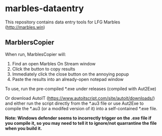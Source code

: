 # marbles-dataentry
This repository contains data entry tools for LFG Marbles (http://marbles.win)

## MarblersCopier
When run, MarblesCopier will:
 1. Find an open Marbles On Stream window
 2. Click the button to copy results
 3. Immediately click the close button on the annoying popup
 4. Paste the results into an already-open notepad window

To use, run the pre-compiled *.exe under releases (compiled with Aut2Exe)

Or download AutoIT (https://www.autoitscript.com/site/autoit/downloads/)
and either run the script directly from the *.au3 file or use Aut2Exe to compile the *.au3 (or a modifed version of it) into a self-contained *.exe file.

**Note: Windows defender seems to incorrectly trigger on the .exe file if you compile it, so you may need to tell it to ignore/not quarrantine the file when you build it.**
